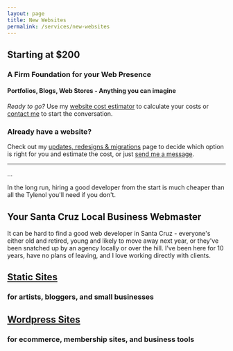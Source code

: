 ```yaml
---
layout: page
title: New Websites
permalink: /services/new-websites
---
```

## Starting at $200

### A Firm Foundation for your Web Presence

#### Portfolios, Blogs, Web Stores - Anything you can imagine

*Ready to go?* Use my [website cost estimator](/services/new-website/cost-estimator) to calculate your costs or [contact me](/contact) to start the conversation.

### Already have a website?

Check out my [updates, redesigns & migrations](/services/updates-redesigns-migrations) page to decide which option is right for you and estimate the cost, or just [send me a message](/contact).

<hr>

...

In the long run, hiring a good developer from the start is much cheaper than all the Tylenol you'll need if you don't.




## Your Santa Cruz Local Business Webmaster

It can be hard to find a good web developer in Santa Cruz - everyone's either old and retired, young and likely to move away next year, or they've been snatched up by an agency locally or over the hill. I've been here for 10 years, have no plans of leaving, and I love working directly with clients.





## [Static Sites](/services/static-sites)

### for artists, bloggers, and small businesses

## [Wordpress Sites](/services/wordpress-sites)

### for ecommerce, membership sites, and business tools